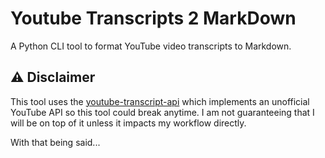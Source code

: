 # Youtube Transcripts 2 MarkDown

A Python CLI tool to format YouTube video transcripts to Markdown.

## ⚠️ Disclaimer

This tool uses the [youtube-transcript-api](https://github.com/jdepoix/youtube-transcript-api) which implements
an unofficial YouTube API so this tool could break anytime. I am not guaranteeing that I will be on top of it unless
it impacts my workflow directly.

With that being said...

